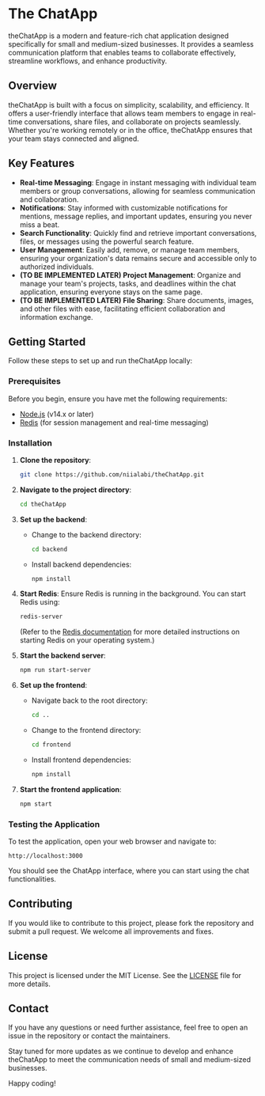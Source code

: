 # The ChatApp

theChatApp is a modern and feature-rich chat application designed specifically for small and medium-sized businesses. It provides a seamless communication platform that enables teams to collaborate effectively, streamline workflows, and enhance productivity.

## Overview

theChatApp is built with a focus on simplicity, scalability, and efficiency. It offers a user-friendly interface that allows team members to engage in real-time conversations, share files, and collaborate on projects seamlessly. Whether you're working remotely or in the office, theChatApp ensures that your team stays connected and aligned.

## Key Features

- **Real-time Messaging**: Engage in instant messaging with individual team members or group conversations, allowing for seamless communication and collaboration.
- **Notifications**: Stay informed with customizable notifications for mentions, message replies, and important updates, ensuring you never miss a beat.
- **Search Functionality**: Quickly find and retrieve important conversations, files, or messages using the powerful search feature.
- **User Management**: Easily add, remove, or manage team members, ensuring your organization's data remains secure and accessible only to authorized individuals.
- **(TO BE IMPLEMENTED LATER) Project Management**: Organize and manage your team's projects, tasks, and deadlines within the chat application, ensuring everyone stays on the same page.
- **(TO BE IMPLEMENTED LATER) File Sharing**: Share documents, images, and other files with ease, facilitating efficient collaboration and information exchange.

## Getting Started

Follow these steps to set up and run theChatApp locally:

### Prerequisites

Before you begin, ensure you have met the following requirements:
- [Node.js](https://nodejs.org/) (v14.x or later)
- [Redis](https://redis.io/) (for session management and real-time messaging)

### Installation

1. **Clone the repository**:
    ```bash
    git clone https://github.com/niialabi/theChatApp.git
    ```

2. **Navigate to the project directory**:
    ```bash
    cd theChatApp
    ```

3. **Set up the backend**:
    - Change to the backend directory:
      ```bash
      cd backend
      ```
    - Install backend dependencies:
      ```bash
      npm install
      ```

4. **Start Redis**:
    Ensure Redis is running in the background. You can start Redis using:
    ```bash
    redis-server
    ```
    (Refer to the [Redis documentation](https://redis.io/documentation) for more detailed instructions on starting Redis on your operating system.)

5. **Start the backend server**:
    ```bash
    npm run start-server
    ```

6. **Set up the frontend**:
    - Navigate back to the root directory:
      ```bash
      cd ..
      ```
    - Change to the frontend directory:
      ```bash
      cd frontend
      ```
    - Install frontend dependencies:
      ```bash
      npm install
      ```

7. **Start the frontend application**:
    ```bash
    npm start
    ```

### Testing the Application

To test the application, open your web browser and navigate to:
```
http://localhost:3000
```
You should see the ChatApp interface, where you can start using the chat functionalities.

## Contributing

If you would like to contribute to this project, please fork the repository and submit a pull request. We welcome all improvements and fixes.

## License

This project is licensed under the MIT License. See the [LICENSE](LICENSE) file for more details.

## Contact

If you have any questions or need further assistance, feel free to open an issue in the repository or contact the maintainers.

Stay tuned for more updates as we continue to develop and enhance theChatApp to meet the communication needs of small and medium-sized businesses.

Happy coding!